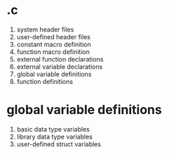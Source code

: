 # .c

1. system header files
1. user-defined header files
2. constant macro definition
2. function macro definition
2. external function declarations
3. external variable declarations
4. global variable definitions
5. function definitions

# global variable definitions

1. basic data type variables
2. library data type variables
2. user-defined struct variables
